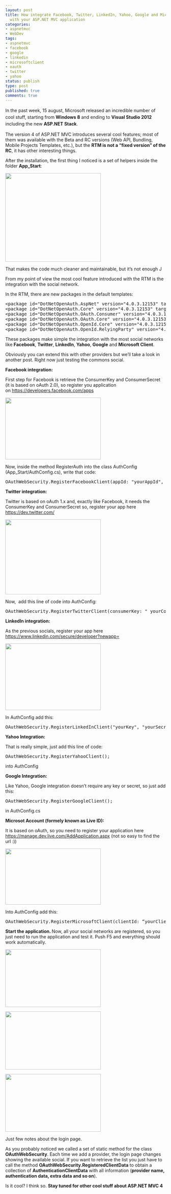 ```yaml
---
layout: post
title: How integrate Facebook, Twitter, LinkedIn, Yahoo, Google and Microsoft Account
  with your ASP.NET MVC application
categories:
- aspnetmvc
- WebDev
tags:
- aspnetmvc
- facebook
- google
- linkedin
- microsoftclient
- oauth
- twitter
- yahoo
status: publish
type: post
published: true
comments: true
---
```

<span style="line-height: 1.5em;">In the past week, 15 august, Microsoft released an incredible number of cool stuff, starting from <strong>Windows 8</strong> and ending to <strong>Visual Studio 2012</strong> including the new <strong>ASP.NET Stack</strong></span>.

The version 4 of ASP.NET MVC introduces several cool features; most of them was available with the Beta and RC versions (Web API, Bundling, Mobile Projects Templates, etc.), but the <strong>RTM is not a “fixed version” of the RC</strong>, it has other interesting things.

After the installation, the first thing I noticed is a set of helpers inside the folder <strong>App_Start</strong>:

<a href="{{ site.url }}/assets/2012/08/001.png"><img class="aligncenter size-medium wp-image-689" title="New helpers into MVC4 template" src="{{ site.url }}/assets/2012/08/001-300x278.png" alt="" width="300" height="278" /></a>

That makes the code much cleaner and maintainable, but it’s not enough J

From my point of view the most cool feature introduced with the RTM is the integration with the social network.

In the RTM, there are new packages in the default templates:
<pre class="brush: xml; gutter: true">&lt;package id=&quot;DotNetOpenAuth.AspNet&quot; version=&quot;4.0.3.12153&quot; targetFramework=&quot;net45&quot; /&gt;
&lt;package id=&quot;DotNetOpenAuth.Core&quot; version=&quot;4.0.3.12153&quot; targetFramework=&quot;net45&quot; /&gt;
&lt;package id=&quot;DotNetOpenAuth.OAuth.Consumer&quot; version=&quot;4.0.3.12153&quot; targetFramework=&quot;net45&quot; /&gt;
&lt;package id=&quot;DotNetOpenAuth.OAuth.Core&quot; version=&quot;4.0.3.12153&quot; targetFramework=&quot;net45&quot; /&gt;
&lt;package id=&quot;DotNetOpenAuth.OpenId.Core&quot; version=&quot;4.0.3.12153&quot; targetFramework=&quot;net45&quot; /&gt;
&lt;package id=&quot;DotNetOpenAuth.OpenId.RelyingParty&quot; version=&quot;4.0.3.12153&quot; targetFramework=&quot;net45&quot; /&gt;</pre>
These packages make simple the integration with the most social networks like <strong>Facebook</strong>, <strong>Twitter</strong>, <strong>LinkedIn</strong>, <strong>Yahoo</strong>, <strong>Google</strong> and <strong>Microsoft Client</strong>.

Obviously you can extend this with other providers but we’ll take a look in another post. Right now just testing the commons social.

<strong>Facebook integration:</strong>

First step for Facebook is retrieve the ConsumerKey and ConsumerSecret (it is based on oAuth 2.0), so register you application on <a href="https://developers.facebook.com/apps">https://developers.facebook.com/apps</a>

<a href="{{ site.url }}/assets/2012/08/002.png"><img class="aligncenter size-medium wp-image-690" title="Facebook app registration" src="{{ site.url }}/assets/2012/08/002-300x194.png" alt="" width="300" height="194" /></a>

Now, inside the method RegisterAuth into the class AuthConfig (App_Start/AuthConfig.cs), write that code:
<pre class="brush: csharp; gutter: true">OAuthWebSecurity.RegisterFacebookClient(appId: &quot;yourAppId&quot;, appSecret: &quot;yourAppSecret&quot;);</pre>
<strong>Twitter integration:</strong>

Twitter is based on oAuth 1.x and, exactly like Facebook, it needs the ConsumerKey and ConsumerSecret so, register your app here <a href="https://dev.twitter.com/">https://dev.twitter.com/</a>

<a href="{{ site.url }}/assets/2012/08/003.jpg"><img class="aligncenter size-medium wp-image-691" title="Twitter App registration" src="{{ site.url }}/assets/2012/08/003-300x235.jpg" alt="" width="300" height="235" /></a>

Now,  add this line of code into AuthConfig:
<pre class="brush: csharp; gutter: true">OAuthWebSecurity.RegisterTwitterClient(consumerKey: &quot; yourConsumerKey&quot;, consumerSecret: &quot;yourConsumerSecret&quot;);</pre>
<strong>LinkedIn integration:</strong>

As the previous socials, register your app here <a href="https://www.linkedin.com/secure/developer?newapp=">https://www.linkedin.com/secure/developer?newapp=</a>

<a href="{{ site.url }}/assets/2012/08/004.jpg"><img class="aligncenter size-medium wp-image-692" title="Linkedin App Registration" src="{{ site.url }}/assets/2012/08/004-300x209.jpg" alt="" width="300" height="209" /></a>

In AuthConfig add this:
<pre class="brush: csharp; gutter: true">OAuthWebSecurity.RegisterLinkedInClient(&quot;yourKey&quot;, &quot;yourSecret&quot;);</pre>
<strong>Yahoo Integration:</strong>

That is really simple, just add this line of code:
<pre class="brush: csharp; gutter: true">OAuthWebSecurity.RegisterYahooClient();</pre>
into AuthConfig

<strong>Google Integration:</strong>

Like Yahoo, Google integration doesn’t require any key or secret, so just add this:
<pre class="brush: csharp; gutter: true">OAuthWebSecurity.RegisterGoogleClient();</pre>
in AuthConfig.cs

<strong>Microsot Account (formely known as Live ID):</strong>

It is based on oAuth, so you need to register your application here <a href="https://manage.dev.live.com/AddApplication.aspx">https://manage.dev.live.com/AddApplication.aspx</a> (not so easy to find the url :))

<a href="{{ site.url }}/assets/2012/08/005.jpg"><img class="aligncenter size-medium wp-image-693" title="Microsoft Account Application Registration" src="{{ site.url }}/assets/2012/08/005-300x176.jpg" alt="" width="300" height="176" /></a>

Into AuthConfig add this:
<pre class="brush: csharp; gutter: true">OAuthWebSecurity.RegisterMicrosoftClient(clientId: “yourClientId”,clientSecret: “yourClientSecret”);</pre>
<strong>Start the application.
</strong>Now, all your social networks are registered, so you just need to run the application and test it.
Push F5 and everything should work automatically.

<a href="{{ site.url }}/assets/2012/08/007.jpg"><img class="aligncenter size-medium wp-image-694" title="Default Template Screenshot - oAuth 001" src="{{ site.url }}/assets/2012/08/007-300x181.jpg" alt="" width="300" height="181" /></a>

<a href="{{ site.url }}/assets/2012/08/009.jpg"><img class="aligncenter size-medium wp-image-695" title="Default Template Screenshot - oAuth 002" src="{{ site.url }}/assets/2012/08/009-300x182.jpg" alt="" width="300" height="182" /></a>

<a href="{{ site.url }}/assets/2012/08/010.jpg"><img class="aligncenter size-medium wp-image-696" title="Default Template Screenshot - oAuth 003" src="{{ site.url }}/assets/2012/08/010-300x181.jpg" alt="" width="300" height="181" /></a>

Just few notes about the login page.

As you probably noticed we called a set of static method for the class <strong>OAuthWebSecurity</strong>. Each time we add a provider, the login page changes showing the available social.
If you want to retrieve the list you just have to call the method <strong>OAuthWebSecurity.RegisteredClientData</strong> to obtain a collection of <strong>AuthenticationClientData</strong> with all information (<strong>provider name, authentication data, extra data and so on</strong>).

Is it cool?
I think so. <strong>Stay tuned for other cool stuff about ASP.NET MVC 4</strong>
